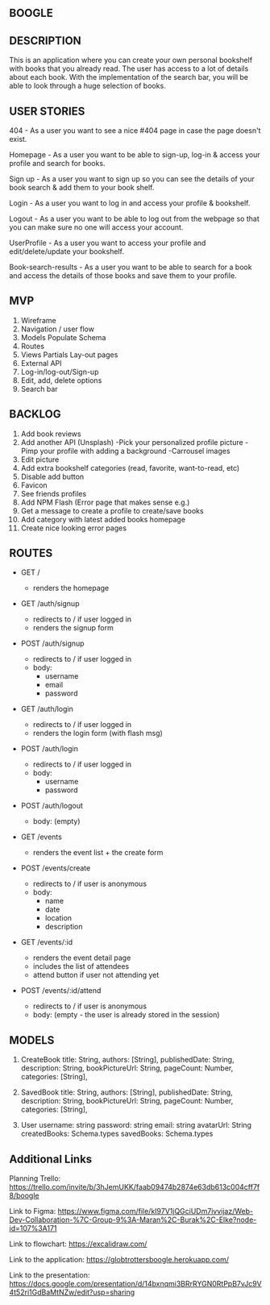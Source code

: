 ## BOOGLE

## DESCRIPTION

This is an application where you can create your own personal bookshelf with books that you already read. The user has access to a lot of details about each book. With the implementation of the search bar, you will be able to look through a huge selection of books.

## USER STORIES

404 - As a user you want to see a nice #404 page in case the page doesn't exist.

Homepage - As a user you want to be able to sign-up, log-in & access your profile and search for books.

Sign up - As a user you want to sign up so you can see the details of your book search & add them to your book shelf.

Login - As a user you want to log in and access your profile & bookshelf.

Logout - As a user you want to be able to log out from the webpage so that you can make sure no one will access your account.

UserProfile - As a user you want to access your profile and edit/delete/update your bookshelf.

Book-search-results - As a user you want to be able to search for a book and access the details of those books and save them to your profile.

## MVP

1. Wireframe
2. Navigation / user flow
3. Models
   Populate
   Schema
4. Routes
5. Views
   Partials
   Lay-out
   pages
6. External API
7. Log-in/log-out/Sign-up
8. Edit, add, delete options
9. Search bar

## BACKLOG

1. Add book reviews
2. Add another API (Unsplash)
   -Pick your personalized profile picture
   -Pimp your profile with adding a background
   -Carrousel images
3. Edit picture
4. Add extra bookshelf categories (read, favorite, want-to-read, etc)
5. Disable add button
6. Favicon
7. See friends profiles
8. Add NPM Flash (Error page that makes sense e.g.)
9. Get a message to create a profile to create/save books
10. Add category with latest added books homepage
11. Create nice looking error pages

## ROUTES

- GET / 
  - renders the homepage
- GET /auth/signup
  - redirects to / if user logged in
  - renders the signup form
- POST /auth/signup
  - redirects to / if user logged in
  - body:
    - username
    - email
    - password
- GET /auth/login
  - redirects to / if user logged in
  - renders the login form (with flash msg)
- POST /auth/login
  - redirects to / if user logged in
  - body:
    - username
    - password
- POST /auth/logout
  - body: (empty)

- GET /events
  - renders the event list + the create form
- POST /events/create 
  - redirects to / if user is anonymous
  - body: 
    - name
    - date
    - location
    - description
- GET /events/:id
  - renders the event detail page
  - includes the list of attendees
  - attend button if user not attending yet
- POST /events/:id/attend 
  - redirects to / if user is anonymous
  - body: (empty - the user is already stored in the session)

## MODELS

1. CreateBook
  title: String,
  authors: [String],
  publishedDate: String,
  description: String,
  bookPictureUrl: String,
  pageCount: Number,
  categories: [String],

2. SavedBook
    title: String,
    authors: [String],
    publishedDate: String,
    description: String,
    bookPictureUrl: String,
    pageCount: Number,
    categories: [String],

3. User
   username: string
   password: string
   email: string
   avatarUrl: String
   createdBooks: Schema.types
   savedBooks: Schema.types

## Additional Links

Planning Trello: https://trello.com/invite/b/3hJemUKK/faab09474b2874e63db613c004cff7f8/boogle

Link to Figma: https://www.figma.com/file/kI97V1jQGciUDm7ivvijaz/Web-Dev-Collaboration-%7C-Group-9%3A-Maran%2C-Burak%2C-Elke?node-id=107%3A171

Link to flowchart: https://excalidraw.com/

Link to the application: https://globtrottersboogle.herokuapp.com/

Link to the presentation: https://docs.google.com/presentation/d/14bxnqmi3BRrRYGN0RtPpB7vJc9V4t52ri1GdBaMtNZw/edit?usp=sharing
